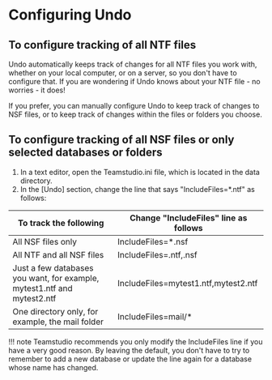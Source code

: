 # Configuring Undo

## To configure tracking of all NTF files
Undo automatically keeps track of changes for all NTF files you work with, whether on your local computer, or on a server, so you don't have to configure that. If you are wondering if Undo knows about your NTF file - no worries - it does!

If you prefer, you can manually configure Undo to keep track of changes to NSF files, or to keep track of changes within the files or folders you choose. 

## To configure tracking of all NSF files or only selected databases or folders
1. In a text editor, open the Teamstudio.ini file, which is located in the data directory.
2. In the [Undo] section, change the line that says "IncludeFiles=*.ntf" as follows:

| To track the following | Change "IncludeFiles" line as follows |
| --- | --- |
| All NSF files only | IncludeFiles=*.nsf |
| All NTF and all NSF files | IncludeFiles=.ntf,.nsf |
| Just a few databases you want, for example, mytest1.ntf and mytest2.ntf | IncludeFiles=mytest1.ntf,mytest2.ntf |
| One directory only, for example, the mail folder | IncludeFiles=mail/* |

!!! note
    Teamstudio recommends you only modify the IncludeFiles line if you have a very good reason. By leaving the default, you don't have to try to remember to add a new database or update the line again for a database whose name has changed.
